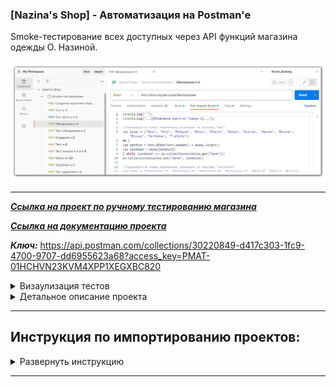 ### **[Nazina's Shop] - Автоматизация на Postman'е**

Smoke-тестирование всех доступных через API функций магазина одежды О. Назиной.

![title](https://github.com/OQASergey/Nazina-s_Shop-automation_Postman/raw/main/pics/title.png)


---

***[Ссылка на проект по ручному тестированию магазина](https://github.com/OQASergey/Nazinas_Shop_Testing#readme)***

***[Ссылка на документацию проекта](https://testbase.atlassian.net/wiki/spaces/SHOP/overview?homepageId=1411056054)***

***Ключ:*** https://api.postman.com/collections/30220849-d417c303-1fc9-4700-9707-dd6955623a68?access_key=PMAT-01HCHVN23KVM4XPP1XEGXBC820


<details>
  <summary>Визаулизация тестов</summary>
  
  **Запуск тестов:**
  
![PA_NSh_start](https://github.com/OQASergey/Nazina-s_Shop-automation_Postman/raw/main/pics/PA_NSh_start.gif)

------

**Отображение в консоли Postman'а:**

![PA_NSh_console](https://github.com/OQASergey/Nazina-s_Shop-automation_Postman/raw/main/pics/PA_NSh_console.gif)

------

**Просмотр ошибок:**

![PA_NSh_fails](https://github.com/OQASergey/Nazina-s_Shop-automation_Postman/raw/main/pics/PA_NSh_fails.gif)

------

</details>

<details>
  <summary>Детальное описание проекта</summary>
   
  Проект представляет собой набор smoke-тестов web-приложения через REST API.

  Запросы и пояснения: 
 
  **1. "Создание карточки товара А":**
  
  [Ссылка на документацию ресурса "Create item"](https://testbase.atlassian.net/wiki/spaces/SHOP/pages/1957496610/Create+item)

  - *Body*

  Для ключей "name" и "description" создаётся случайное слово на английском языке (первый символ в верхнем регистре);

  Для ключей "section", "color" и "size" выбираются случайные значения из одноимённых массивов с заранее заготовленными вариантами;
  
  Для ключа "price" генерируется случайное значение [2,998];

  Для ключа "params" создаётся случайное слово на английском языке в нижнем регистре;

  Для ключа "photo" заранее заготовлено изображение, закодированное в base64

- *Pre-req.*

Скрипты генерации значений для ключей "section", "color", "size" и "price";

Сохранение в переменные коллекции значений для "section", "color", "size" и "price"

- *Tests*

[Данный скрипт выполняется здесь и далее в каждом шаге] Вывод статуса ответа в консоль (или параметров ошибки в случае статуса, отличного от "ok" (значение статуса берётся из тела json, т.к. статус ответа всегда 200 OK);

Сохранение в переменные коллекции значений для ключей из ответа "id", "name", "description" и "params";

Извлекается размер (в байтах) изображения в формате base64 и сохраняется в переменные коллекции

**2. "Тест к-А":**
  
  [Ссылка на документацию ресурса "Get item"](https://testbase.atlassian.net/wiki/spaces/SHOP/pages/1969291375/Get+item)

  - *Body*

Для ключа "id" добавляется значение созданного в шаге 1 объекта из переменной коллекции

   - *Tests*

Проводятся тесты сравнения значений ответа и значений из переменных коллекции для всех ключей кроме "photo". Результаты тестов выводятся в консоль postman'а;

Сохраняется в переменные коллекции url декодированного изображения ключа "photo"

  **3. "Тест фото в к-А":**

 Выполняется запрос на получение headers из сохранённой в переменных коллекции url изображения методом HEAD 

  - *Tests*

Берётся актуальное значение веса изображения по url из заголовка Content-Length;

Меняется тип данных актуального значения веса изображения со строчного на числовое;

Выполняется тест сравнение актуального значения веса и значения из сохранённой переменной коллекции для ключа "photo" из шага 1. Результаты тестов выводятся в консоль postman'а

  **4. "Обновление к-А":**
  
  [Ссылка на документацию ресурса "Update item"](https://testbase.atlassian.net/wiki/spaces/SHOP/pages/1969422366/Update+item)

  - *Body*

Для ключа "id" добавляется значение созданного в шаге 1 объекта из переменной коллекции;

Для ключей "name", "section", "description", "color" и "size" выбираются случайные значения из одноимённых массивов с заранее заготовленными вариантами, кроме выбранных в шаге 1;

Для ключей "price" и "params" генерирются случайные значения [2,998], кроме выбранных в шаге 1

- *Pre-req.*

Скрипты генерации новых значений для ключей "name", "section", "description", "color", "size", "price" и "params";

Сохранение в переменные коллекции новых значений для ключей "name", "section", "description", "color", "size", "price" и "params"

**5. "Тест обновления к-А":**

Аналогично шагу 2, только с обновлёнными значениями

**6. "Создания к-Б":**

Аналогично шагу 1, только с новыми значениями для ключей, не совподающими с сохранёнными в коллекции переменными

*Примечание: Значение ключа "name" в шаге 6 и шаге 4 идентичны*

**7. "Тест к-Б":**

Аналогично шагу 2, только со значениями из шага 6

**8. "Тест поиска к-А и к-Б":**
  
  [Ссылка на документацию ресурса "Search"](https://testbase.atlassian.net/wiki/spaces/SHOP/pages/1957464487/Search)

  - *Body*

Для ключа "query" добавляется значение ключа "name" из шага 4 и 6 из переменной коллекции 

- *Pre-req.*

(продолжение текста в разработке)

</details>

___



## **Инструкция по импортированию проектов:**
<details>
  <summary>Развернуть инструкцию</summary>

  
**Для того, чтобы импортировать проект в Вашу коллекцию необходимо сделать следующее:**
- Кликнуть на кнопку "Import" в вашем рабочем пространстве (workspace)

![import1](https://github.com/OQASergey/Nazina-s_Shop-automation_Postman/raw/main/pics/import1.png)
- Вставить ссылку на ключ в появишвееся поле

![import2](https://github.com/OQASergey/Nazina-s_Shop-automation_Postman/raw/main/pics/import2.png)

*В Вашем рабочем пространстве появится новая коллекция с одноимённым названием;*

**Чтобы запустить автотест, необходимо выполнить следующие шаги:**
- Кликнуть на импортированную коллекцию с проектом

![run1](https://github.com/OQASergey/Nazina-s_Shop-automation_Postman/raw/main/pics/run1.png)
- Кликнуть на кнопку "Run collection"

![run2](https://github.com/OQASergey/Nazina-s_Shop-automation_Postman/raw/main/pics/run2.png)
- В выпадающем меню "Advamced Settings" выключить чекбокс "Stop run if an error occers"

![run4](https://github.com/OQASergey/Nazina-s_Shop-automation_Postman/raw/main/pics/run4.png)
- Открыть консоль postman'а (в низу экрана)

![run3](https://github.com/OQASergey/Nazina-s_Shop-automation_Postman/raw/main/pics/run3.png)
- Кликнуть на кнопку "Run [название проекта]"

![run5](https://github.com/OQASergey/Nazina-s_Shop-automation_Postman/raw/main/pics/run5.png)

*Запустятся автотесты. Вся инфомация по результатам тестов отображается в логах консоли postman'а*

![run6](https://github.com/OQASergey/Nazina-s_Shop-automation_Postman/raw/main/pics/run6.png)
</details>

---

